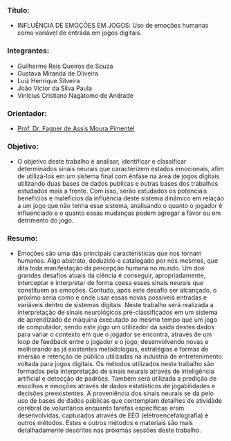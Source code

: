 ### Título:
- INFLUÊNCIA DE EMOÇÕES EM JOGOS: Uso de emoções humanas como variável de
entrada em jogos digitais.
### Integrantes:
- Guilherme Reis Queiros de Souza
- Gustava Miranda de Oliveira
- Luiz Henrique Silveira
- João Victor da Silva Paula
- Vinícius Cristiano Nagatomo de Andrade
### Orientador: 
- [Prof. Dr. Fagner de Assis Moura Pimentel](http://lattes.cnpq.br/6747210702910392)
### Objetivo:
- O objetivo deste trabalho é analisar, identificar e classificar determinados sinais neurais que caracterizem estados emocionais, afim de utilizá-los em um sistema final com ênfase na área de jogos digitais utilizando duas bases de dados publicas e outras bases dos trabalhos estudados mais a frente. Com isso, serão estudados os potenciais benefícios e malefícios da influência deste sistema dinâmico em relação a um jogo que não tenha esse sistema, analisando o quanto o jogador é influenciado e o quanto essas mudanças podem agregar a favor ou em detrimento do jogo.
### Resumo:
- Emoções são uma das principais características que nos tornam humanos. Algo abstrato, deduzido e catalogado por nós mesmos, que dita toda manifestação da percepção humana no mundo. Um dos grandes desafios atuais da ciência é conseguir, apropriadamente, interceptar e interpretar de forma coesa esses sinais neurais que constituem as emoções. Contudo, após este desafio ser alcançado, o próximo seria como e onde usar essas novas possíveis entradas e variáveis dentro de sistemas digitais. Neste trabalho será realizada a interpretação de sinais neurológicos pré-classificados em um sistema de aprendizado de máquina executado ao mesmo tempo que um jogo de computador, sendo este jogo um utilizador da saída destes dados para variar o contexto em que o jogador se encontra, através de um loop de feedback entre o jogador e o jogo, desenvolvendo novas e melhorando as já existentes metodologias, estratégias e formas de imersão e retenção de público utilizadas na industria de entretenimento voltada para jogos digitais. Os métodos utilizados neste trabalho são formados pela interpretação de sinais neurais através de inteligência artificial e detecção de padrões. Também será utilizada a predição de escolhas e emoções através de dados estatísticos de jogabilidades e decisões preexistentes. A proveniência dos sinais neurais se da pelo uso de bases de dados públicas que contemplam detalhes de atividade cerebral de voluntários enquanto tarefas específicas eram desenvolvidas, capturados através de EEG (eletroencefalografia) e outros métodos. Estes e outros métodos e materiais são mais detalhadamente descritos nas próximas sessões deste trabalho.
